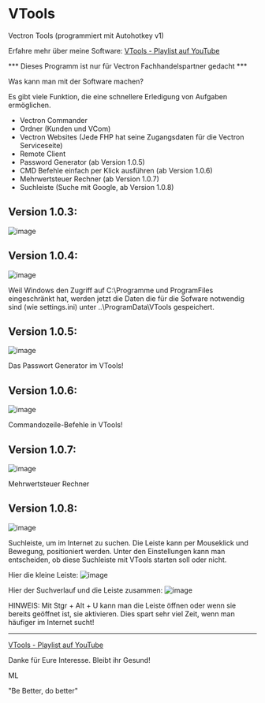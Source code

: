 # VTools
Vectron Tools (programmiert mit Autohotkey v1)

Erfahre mehr über meine Software:
[VTools - Playlist auf YouTube](https://www.youtube.com/watch?v=0f-ujH2TgVE&list=PLqPKdH_vlxhasba3a1P2KygGW8DcWLCQ-&ab_channel=MichaelLepori)

*** Dieses Programm ist nur für Vectron Fachhandelspartner gedacht ***

Was kann man mit der Software machen?

Es gibt viele Funktion, die eine schnellere Erledigung von Aufgaben ermöglichen.

- Vectron Commander
- Ordner (Kunden und VCom)
- Vectron Websites (Jede FHP hat seine Zugangsdaten für die Vectron Serviceseite)
- Remote Client
- Password Generator (ab Version 1.0.5)
- CMD Befehle einfach per Klick ausführen (ab Version 1.0.6)
- Mehrwertsteuer Rechner (ab Version 1.0.7)
- Suchleiste (Suche mit Google, ab Version 1.0.8)

## Version 1.0.3:
![image](https://user-images.githubusercontent.com/39479918/167264851-5de1d50f-debd-4854-9b2a-d7be69db30e6.png)

## Version 1.0.4:
![image](https://user-images.githubusercontent.com/39479918/188323585-d20d754d-49c9-4c57-acfc-134a0c34bf27.png)

Weil Windows den Zugriff auf C:\Programme und ProgramFiles eingeschränkt hat, werden jetzt die Daten die für die Sofware notwendig sind (wie settings.ini) unter ..\ProgramData\VTools gespeichert.

## Version 1.0.5:
![image](https://user-images.githubusercontent.com/39479918/190927262-4542d64a-832e-46ad-8a85-40ad5455b10e.png)

Das Passwort Generator im VTools!

## Version 1.0.6:
![image](https://user-images.githubusercontent.com/39479918/196228706-20633714-9566-44a7-98fa-8be84444300e.png)

Commandozeile-Befehle in VTools!

## Version 1.0.7:
![image](https://github.com/MichaelLepori/VTools/assets/39479918/1dab6c77-7fcd-4a31-b953-30332bfd6fdf)


Mehrwertsteuer Rechner

## Version 1.0.8:
![image](https://github.com/MichaelLepori/VTools/assets/39479918/8992ca31-1023-44ce-b2bf-5e7aa70961d3)

Suchleiste, um im Internet zu suchen. Die Leiste kann per Mouseklick und Bewegung, positioniert werden.
Unter den Einstellungen kann man entscheiden, ob diese Suchleiste mit VTools starten soll oder nicht.

Hier die kleine Leiste:
![image](https://github.com/MichaelLepori/VTools/assets/39479918/520e0b0f-3964-4a5c-a5c6-28b44df0a059)

Hier der Suchverlauf und die Leiste zusammen:
![image](https://github.com/MichaelLepori/VTools/assets/39479918/f5da25e4-6033-4f2f-af63-a92eee3c3709)

HINWEIS: Mit Stgr + Alt + U kann man die Leiste öffnen oder wenn sie bereits geöffnet ist, sie aktivieren.
Dies spart sehr viel Zeit, wenn man häufiger im Internet sucht!

---

[VTools - Playlist auf YouTube](https://www.youtube.com/watch?v=0f-ujH2TgVE&list=PLqPKdH_vlxhasba3a1P2KygGW8DcWLCQ-&ab_channel=MichaelLepori)

Danke für Eure Interesse. Bleibt ihr Gesund!

ML

"Be Better, do better"





